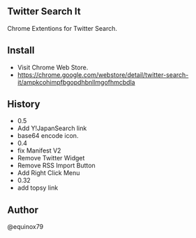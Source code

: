 Twitter Search It
----

Chrome Extentions for Twitter Search.

Install
----
- Visit Chrome Web Store.
 - https://chrome.google.com/webstore/detail/twitter-search-it/ampkcohimpfbgopdhbnllmgofhmcbdla

History
----

- 0.5
 - Add Y!JapanSearch link
 - base64 encode icon.
- 0.4
 - fix Manifest V2
 - Remove Twitter Widget
 - Remove RSS Import Button
 - Add Right Click Menu
- 0.32
 - add topsy link


Author
----
@equinox79
